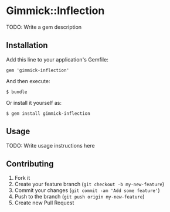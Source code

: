 # Gimmick::Inflection

TODO: Write a gem description

## Installation

Add this line to your application's Gemfile:

    gem 'gimmick-inflection'

And then execute:

    $ bundle

Or install it yourself as:

    $ gem install gimmick-inflection

## Usage

TODO: Write usage instructions here

## Contributing

1. Fork it
2. Create your feature branch (`git checkout -b my-new-feature`)
3. Commit your changes (`git commit -am 'Add some feature'`)
4. Push to the branch (`git push origin my-new-feature`)
5. Create new Pull Request
